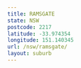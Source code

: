 ```yaml
---
title: RAMSGATE
state: NSW
postcode: 2217
latitude: -33.974354
longitude: 151.140345
url: /nsw/ramsgate/
layout: suburb
---
```

